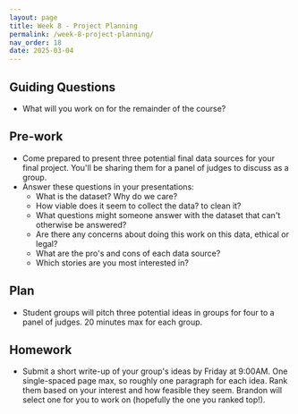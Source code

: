 ```yaml
---
layout: page
title: Week 8 - Project Planning
permalink: /week-8-project-planning/
nav_order: 18
date: 2025-03-04
---
```


## Guiding Questions

* What will you work on for the remainder of the course? 

## Pre-work

* Come prepared to present three potential final data sources for your final project. You'll be sharing them for a panel of judges to discuss as a group. 
* Answer these questions in your presentations:
    * What is the dataset? Why do we care?
    * How viable does it seem to collect the data? to clean it?
    * What questions might someone answer with the dataset that can't otherwise be answered?
    * Are there any concerns about doing this work on this data, ethical or legal?
    * What are the pro's and cons of each data source?
    * Which stories are you most interested in?

## Plan

* Student groups will pitch three potential ideas in groups for four to a panel of judges. 20 minutes max for each group.

## Homework

* Submit a short write-up of your group's ideas by Friday at 9:00AM. One single-spaced page max, so roughly one paragraph for each idea. Rank them based on your interest and how feasible they seem. Brandon will select one for you to work on (hopefully the one you ranked top!).
